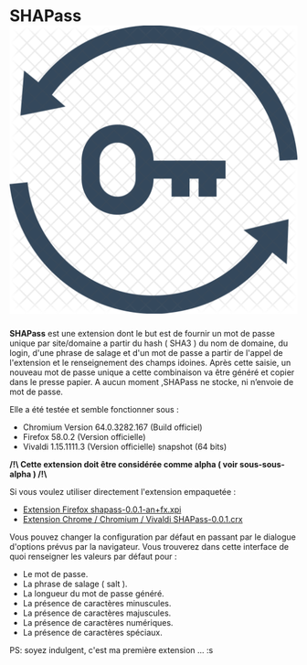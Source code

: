 # SHAPass ![SHAPass](https://github.com/jpcrevoisier/SHAPass/blob/master/lock512.png)

**SHAPass** est une extension dont le but est de fournir un mot de passe unique par site/domaine a partir du hash ( SHA3 ) du nom de domaine, du login, d'une phrase de salage et d'un mot de passe a partir de l'appel de l'extension et le renseignement des champs idoines. Après cette saisie, un nouveau mot de passe unique a cette combinaison va être généré et copier dans le presse papier.
A aucun moment ,SHAPass ne stocke, ni n’envoie de mot de passe.

Elle a été testée et semble fonctionner sous : 
 - Chromium Version 64.0.3282.167 (Build officiel)
 - Firefox 58.0.2 (Version officielle)
 - Vivaldi 1.15.1111.3 (Version officielle) snapshot  (64 bits)
 

**/!\ Cette extension doit être considérée comme alpha ( voir sous-sous-alpha ) /!\\**

Si vous voulez utiliser directement l'extension empaquetée :
- [Extension Firefox shapass-0.0.1-an+fx.xpi](https://github.com/jpcrevoisier/SHAPass/Extensions/shapass-0.0.1-an+fx.xpi)
- [Extension Chrome / Chromium / Vivaldi SHAPass-0.0.1.crx](https://github.com/jpcrevoisier/SHAPass/Extensions/shapass-0.0.1-an+fx.xpi)

Vous pouvez changer la configuration par défaut en passant par le dialogue d'options prévus par la navigateur.
Vous trouverez dans cette interface de quoi renseigner les valeurs par défaut pour :
- Le mot de passe.
- La phrase de salage ( salt ).
- La longueur du mot de passe généré.
- La présence de caractères minuscules.
- La présence de caractères majuscules.
- La présence de caractères numériques.
- La présence de caractères spéciaux.


PS: soyez indulgent, c'est ma première extension ... :s
